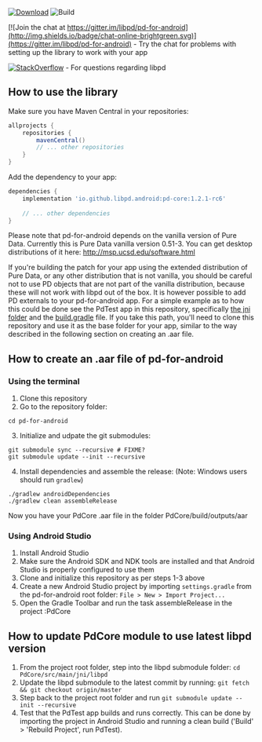 [ ![Download](https://maven-badges.herokuapp.com/maven-central/io.github.libpd.android/pd-core/badge.svg)](https://maven-badges.herokuapp.com/maven-central/io.github.libpd.android/pd-core)
![Build](https://github.com/libpd/pd-for-android/workflows/Android%20CI/badge.svg)

[![Join the chat at https://gitter.im/libpd/pd-for-android](http://img.shields.io/badge/chat-online-brightgreen.svg)](https://gitter.im/libpd/pd-for-android)
 \- Try the chat for problems with setting up the library to work with your app

[![StackOverflow](http://img.shields.io/badge/stackoverflow-libpd-blue.svg)]( http://stackoverflow.com/questions/tagged/libpd )
 \- For questions regarding libpd

## How to use the library

Make sure you have Maven Central in your repositories:

```gradle
allprojects {
    repositories {
        mavenCentral()
        // ... other repositories
    }
}
```

Add the dependency to your app:

```gradle
dependencies {
    implementation 'io.github.libpd.android:pd-core:1.2.1-rc6'
    
    // ... other dependencies
}
```

Please note that pd-for-android depends on the vanilla version of Pure Data. Currently this is Pure Data vanilla version 0.51-3. You can get desktop distributions of it here:
http://msp.ucsd.edu/software.html

If you're building the patch for your app using the extended distribution of Pure Data, or any other distribution that is not vanilla, you should be careful not to use PD objects that are not part of the vanilla distribution, because these will not work with libpd out of the box. It is however possible to add PD externals to your pd-for-android app. For a simple example as to how this could be done see the PdTest app in this repository, specifically [the jni folder](https://github.com/libpd/pd-for-android/tree/master/PdTest/jni) and the [build.gradle](https://github.com/libpd/pd-for-android/tree/master/PdTest/build.gradle) file. If you take this path, you'll need to clone this repository and use it as the base folder for your app, similar to the way described in the following section on creating an .aar file.

## How to create an .aar file of pd-for-android

### Using the terminal

1. Clone this repository
2. Go to the repository folder:
```
cd pd-for-android
```
3. Initialize and udpate the git submodules:
```
git submodule sync --recursive # FIXME?
git submodule update --init --recursive
```
4. Install dependencies and assemble the release: (Note: Windows users should run `gradlew`)
```
./gradlew androidDependencies
./gradlew clean assembleRelease
```

Now you have your PdCore .aar file in the folder PdCore/build/outputs/aar

### Using Android Studio

1. Install Android Studio
1. Make sure the Android SDK and NDK tools are installed and that Android Studio is properly configured to use them
1. Clone and initialize this repository as per steps 1-3 above
1. Create a new Android Studio project by importing `settings.gradle` from the pd-for-android root folder: `File > New > Import Project...`
1. Open the Gradle Toolbar and run the task assembleRelease in the project :PdCore

## How to update PdCore module to use latest libpd version

1. From the project root folder, step into the libpd submodule folder: `cd PdCore/src/main/jni/libpd`
1. Update the libpd submodule to the latest commit by running: `git fetch && git checkout origin/master`
1. Step back to the project root folder and run `git submodule update --init --recursive`
1. Test that the PdTest app builds and runs correctly. This can be done by importing the project in Android Studio and running a clean build ('Build' > 'Rebuild Project', run PdTest).

